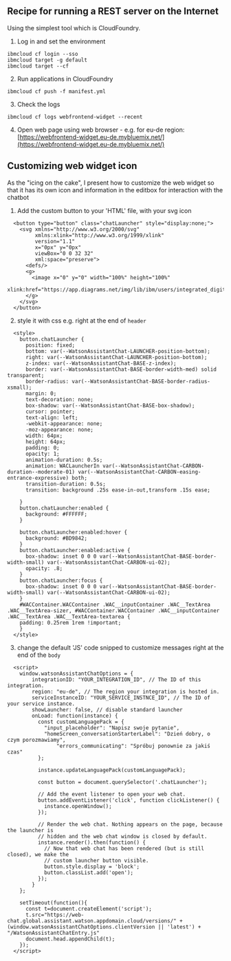 ## Recipe for running a REST server on the Internet
Using the simplest tool which is CloudFoundry.

1. Log in and set the environment
```
ibmcloud cf login --sso
ibmcloud target -g default 
ibmcloud target --cf
```
2. Run applications in CloudFoundry
```
ibmcloud cf push -f manifest.yml
```
3. Check the logs
```
ibmcloud cf logs webfrontend-widget --recent
```
4. Open web page using web browser - e.g. for eu-de region: [https://webfrontend-widget.eu-de.mybluemix.net/](https://webfrontend-widget.eu-de.mybluemix.net/)


## Customizing web widget icon
As the "icing on the cake", I present how to customize the web widget so that it has its own icon and information in the editbox for interaction with the chatbot

1. Add the custom button to your 'HTML' file, with your svg icon
```
  <button type="button" class="chatLauncher" style="display:none;">
    <svg xmlns="http://www.w3.org/2000/svg" 
         xmlns:xlink="http://www.w3.org/1999/xlink" 
         version="1.1" 
         x="0px" y="0px" 
         viewBox="0 0 32 32" 
         xml:space="preserve">
      <defs/>
      <g>
        <image x="0" y="0" width="100%" height="100%" 
        xlink:href="https://app.diagrams.net/img/lib/ibm/users/integrated_digital_experiences.svg"/>
      </g>
    </svg>
  </button>
```

2. style it with css e.g. right at the end of `header`
```
  <style>
    button.chatLauncher {
      position: fixed;
      bottom: var(--WatsonAssistantChat-LAUNCHER-position-bottom);
      right: var(--WatsonAssistantChat-LAUNCHER-position-bottom);
      z-index: var(--WatsonAssistantChat-BASE-z-index);
      border: var(--WatsonAssistantChat-BASE-border-width-med) solid transparent;
      border-radius: var(--WatsonAssistantChat-BASE-border-radius-xsmall);
      margin: 0;
      text-decoration: none;
      box-shadow: var(--WatsonAssistantChat-BASE-box-shadow);
      cursor: pointer;
      text-align: left;
      -webkit-appearance: none;
      -moz-appearance: none;
      width: 64px;
      height: 64px;
      padding: 0;
      opacity: 1;
      animation-duration: 0.5s;
      animation: WACLauncherIn var(--WatsonAssistantChat-CARBON-duration--moderate-01) var(--WatsonAssistantChat-CARBON-easing-entrance-expressive) both;
      transition-duration: 0.5s;
      transition: background .25s ease-in-out,transform .15s ease;    
    
    }
    button.chatLauncher:enabled {
      background: #FFFFFF;
    }
    
    button.chatLauncher:enabled:hover {
      background: #BD9842;
    }
    button.chatLauncher:enabled:active {
      box-shadow: inset 0 0 0 var(--WatsonAssistantChat-BASE-border-width-small) var(--WatsonAssistantChat-CARBON-ui-02);
      opacity: .8;
    }
    button.chatLauncher:focus {
      box-shadow: inset 0 0 0 var(--WatsonAssistantChat-BASE-border-width-small) var(--WatsonAssistantChat-CARBON-ui-02);
    }
    #WACContainer.WACContainer .WAC__inputContainer .WAC__TextArea .WAC__TextArea-sizer, #WACContainer.WACContainer .WAC__inputContainer .WAC__TextArea .WAC__TextArea-textarea {
    padding: 0.25rem 1rem !important;
    }
  </style>
```

3. change the default 'JS' code snipped to customize messages right at the end of the `body`
```
  <script>
    window.watsonAssistantChatOptions = {
        integrationID: "YOUR_INTEGRATION_ID", // The ID of this integration.
        region: "eu-de", // The region your integration is hosted in.
        serviceInstanceID: "YOUR_SERVICE_INSTNCE_ID", // The ID of your service instance.
        showLauncher: false, // disable standard launcher
        onLoad: function(instance) { 
          const customLanguagePack = {
            "input_placeholder": "Napisz swoje pytanie",
            "homeScreen_conversationStarterLabel": "Dzień dobry, o czym porozmawiamy",
		        "errors_communicating": "Spróbuj ponownie za jakiś czas"
          };
	  
          instance.updateLanguagePack(customLanguagePack);
	  	  
          const button = document.querySelector('.chatLauncher');
  
          // Add the event listener to open your web chat.
          button.addEventListener('click', function clickListener() {
            instance.openWindow();
          });
  
          // Render the web chat. Nothing appears on the page, because the launcher is
          // hidden and the web chat window is closed by default.
          instance.render().then(function() {
            // Now that web chat has been rendered (but is still closed), we make the
            // custom launcher button visible.
            button.style.display = 'block';
            button.classList.add('open');
          });
        }
    };

    setTimeout(function(){
      const t=document.createElement('script');
      t.src="https://web-chat.global.assistant.watson.appdomain.cloud/versions/" + (window.watsonAssistantChatOptions.clientVersion || 'latest') + "/WatsonAssistantChatEntry.js"
      document.head.appendChild(t);
    });
  </script>
```
